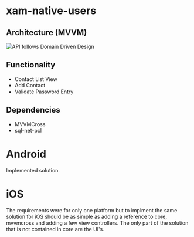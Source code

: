 # xam-native-users

## Architecture (MVVM)

![API follows Domain Driven Design]("https://findicons.com/files/icons/1035/human_o2/128/user_group_new.png")

## Functionality

- Contact List View
- Add Contact
- Validate Password Entry

## Dependencies

- MVVMCross
- sql-net-pcl

# Android

Implemented solution.

# iOS

The requirements were for only one platform but to implment the same solution for iOS should be as simple as adding a reference to core, mvvmcross and adding a few view controllers. The only part of the solution that is not contained in core are the UI's.




